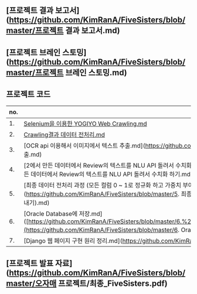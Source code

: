 ## [프로젝트 결과 보고서](https://github.com/KimRanA/FiveSisters/blob/master/프로젝트 결과 보고서.md)

## [프로젝트 브레인 스토밍](https://github.com/KimRanA/FiveSisters/blob/master/프로젝트 브레인 스토밍.md)

## 프로젝트 코드

| no.  | 제목                                                         |
| ---- | ------------------------------------------------------------ |
| 1.   | [Selenium을 이용한 YOGIYO Web Crawling.md](https://github.com/KimRanA/FiveSisters/blob/master/1.%20Selenium%EC%9D%84%20%EC%9D%B4%EC%9A%A9%ED%95%9C%20YOGIYO%20%20Web%20Crawling.md) |
| 2.   | [Crawling결과 데이터 전처리.md](https://github.com/KimRanA/FiveSisters/blob/master/2.%20Crawling%EA%B2%B0%EA%B3%BC%20%EB%8D%B0%EC%9D%B4%ED%84%B0%20%EC%A0%84%EC%B2%98%EB%A6%AC.md) |
| 3.   | [OCR api 이용해서 이미지에서 텍스트 추출.md](https://github.com/KimRanA/FiveSisters/blob/master/3. OCR api 이용해서 이미지에서 텍스트 추출.md) |
| 4.   | [2에서 만든 데이터에서 Review의 텍스트를 NLU API 돌려서 수치화 하기.md]((https://github.com/KimRanA/FiveSisters/blob/master/4. 2에서 만든  데이터에서 Review의 텍스트를 NLU API 돌려서  수치화 하기.md)) |
| 5.   | [최종 데이터 전처리 과정 (모든 컬럼 0 ~ 1로 정규화 하고 가중치 부여해서 Result 값 뽑아내기).md](https://github.com/KimRanA/FiveSisters/blob/master/5. 최종 데이터  전처리 과정 (모든 컬럼 0 ~ 1로 정규화 하고 가중치  부여해서 Result 값 뽑아내기).md) |
| 6.   | [Oracle Database에 저장.md]([https://github.com/KimRanA/FiveSisters/blob/master/6.%20Oracle%20Database%EC%97%90%20%EC%A0%80%EC%9E%A5.md](https://github.com/KimRanA/FiveSisters/blob/master/6. Oracle Database에 저장.md)) |
| 7.   | [Django 웹 페이지 구현 원리 정리.md](https://github.com/KimRanA/FiveSisters/blob/master/7. Django 웹 페이지 구현 원리 정리.md) |

## [프로젝트 발표 자료](https://github.com/KimRanA/FiveSisters/blob/master/오자매 프로젝트/최종_FiveSisters.pdf)

